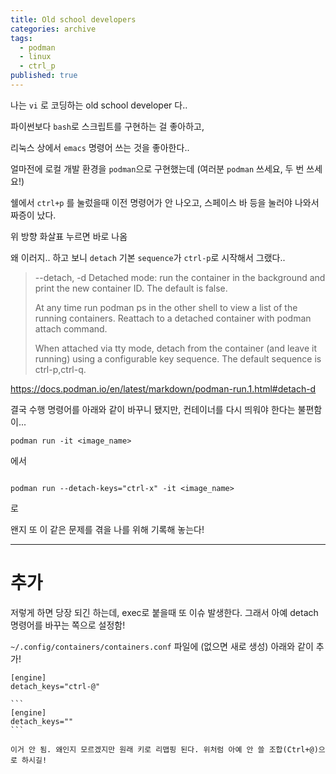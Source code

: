 ```yaml
---
title: Old school developers
categories: archive
tags:
  - podman
  - linux
  - ctrl_p
published: true
---
```

나는 `vi` 로 코딩하는 old school developer 다..

파이썬보다 `bash`로 스크립트를 구현하는 걸 좋아하고,

리눅스 상에서 `emacs` 명령어 쓰는 것을 좋아한다..


얼마전에 로컬 개발 환경을 `podman`으로 구현했는데 (여러분 `podman` 쓰세요, 두 번 쓰세요!)

쉘에서 `ctrl+p` 를 눌렀을때 이전 명령어가 안 나오고, 스페이스 바 등을 눌러야 나와서 짜증이 났다.

위 방향 화살표 누르면 바로 나옴


왜 이러지.. 하고 보니 `detach` 기본 `sequence`가 `ctrl-p`로 시작해서 그랬다..

> --detach, -d
> Detached mode: run the container in the background and print the new container ID. The default is false.
> 
> At any time run podman ps in the other shell to view a list of the running containers. Reattach to a detached container with podman attach command.
> 
> When attached via tty mode, detach from the container (and leave it running) using a configurable key sequence. The default sequence is ctrl-p,ctrl-q.

https://docs.podman.io/en/latest/markdown/podman-run.1.html#detach-d


결국 수행 명령어를 아래와 같이 바꾸니 됐지만, 컨테이너를 다시 띄워야 한다는 불편함이...

```
podman run -it <image_name>
```
에서
```

podman run --detach-keys="ctrl-x" -it <image_name>
```
로

왠지 또 이 같은 문제를 겪을 나를 위해 기록해 놓는다!

----
# 추가
저렇게 하면 당장 되긴 하는데, exec로 붙을때 또 이슈 발생한다.
그래서 아예 detach 명령어를 바꾸는 쪽으로 설정함!

`~/.config/containers/containers.conf` 
파일에 (없으면 새로 생성) 아래와 같이 추가!

```
[engine]
detach_keys="ctrl-@"
```

~~~detach를 아예 안해서 없애도 된다, 하면 아래와 같이 emtpy string ~~
```
[engine]
detach_keys=""
```

이거 안 됨. 왜인지 모르겠지만 원래 키로 리맵핑 된다. 위처럼 아예 안 쓸 조합(Ctrl+@)으로 하시길!